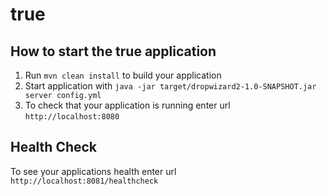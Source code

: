 # true

How to start the true application
---

1. Run `mvn clean install` to build your application
1. Start application with `java -jar target/dropwizard2-1.0-SNAPSHOT.jar server config.yml`
1. To check that your application is running enter url `http://localhost:8080`

Health Check
---

To see your applications health enter url `http://localhost:8081/healthcheck`
